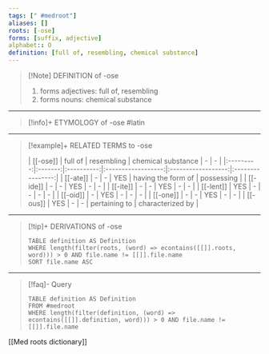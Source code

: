 ```yaml
---
tags: [" #medroot"]
aliases: []
roots: [-ose]
forms: [suffix, adjective]
alphabet:: O
definition: [full of, resembling, chemical substance]
---
```

>[!Note] DEFINITION of -ose
>1. forms adjectives: full of, resembling
>2. forms nouns: chemical substance
_____
>[!info]+ ETYMOLOGY of -ose
>#latin
_____
>[!example]+ RELATED TERMS to -ose
>
>| [[-ose]]  | full of | resembling | chemical substance |         -          |        -         |
|:---------:|:-------:|:----------:|:------------------:|:------------------:|:----------------:|
| [[-ate]]  |    -    |     -      |        YES         | having the form of |    possessing    |
| [[-ide]]  |    -    |     -      |        YES         |         -          |        -         |
| [[-ite]]  |    -    |     -      |        YES         |         -          |        -         |
| [[-lent]] |   YES   |     -      |         -          |         -          |        -         |
| [[-oid]]  |    -    |    YES     |         -          |         -          |        -         |
| [[-one]]  |    -    |     -      |        YES         |         -          |        -         |
| [[-ous]]  |   YES   |     -      |         -          |   pertaining to    | characterized by |
_____
>[!tip]+ DERIVATIONS of -ose
>```dataview
>TABLE definition AS Definition 
>WHERE length(filter(roots, (word) => econtains([[]].roots, word))) > 0 AND file.name != [[]].file.name
>SORT file.name ASC
>```
_____
>[!faq]- Query
>
>```dataview
>TABLE definition AS Definition
>FROM #medroot
>WHERE length(filter(definition, (word) => econtains([[]].definition, word))) > 0 AND file.name != [[]].file.name
>```

[[Med roots dictionary]]